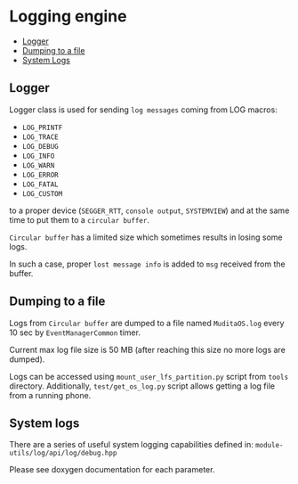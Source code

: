 # Logging engine

- [Logger](#Logger)
- [Dumping to a file](#Dumping-to-a-file)
- [System Logs](#System-logs)

## Logger

Logger class is used for sending `log messages` coming from LOG macros:

- `LOG_PRINTF`
- `LOG_TRACE`
- `LOG_DEBUG`
- `LOG_INFO`
- `LOG_WARN`
- `LOG_ERROR`
- `LOG_FATAL`
- `LOG_CUSTOM`

to a proper device (`SEGGER_RTT`, `console output`, `SYSTEMVIEW`)
and at the same time to put them to a `circular buffer`.

`Circular buffer` has a limited size which sometimes results in losing some logs.

In such a case, proper `lost message info` is added to `msg` received from the buffer.

## Dumping to a file

Logs from `Circular buffer` are dumped to a file named `MuditaOS.log` every 10 sec by `EventManagerCommon` timer.

Current max log file size is 50 MB (after reaching this size no more logs are dumped).

Logs can be accessed using `mount_user_lfs_partition.py` script from `tools` directory.
Additionally, `test/get_os_log.py` script allows getting a log file from a running phone.

## System logs

There are a series of useful system logging capabilities defined in:
`module-utils/log/api/log/debug.hpp`

Please see doxygen documentation for each parameter.
